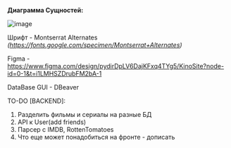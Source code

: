 
**Диаграмма Сущностей:**

![image](https://github.com/user-attachments/assets/31b2a88e-9109-434b-89df-8d9d54fdd6fe)

Шрифт - Montserrat Alternates *(https://fonts.google.com/specimen/Montserrat+Alternates)*

Figma - https://www.figma.com/design/pydirDpLV6DajKFxq4TYg5/KinoSite?node-id=0-1&t=i1LMHSZDrubFM2bA-1

DataBase GUI - DBeaver

TO-DO [BACKEND]:

1. Разделить фильмы и сериалы на разные БД
2. API к User(add friends)
3. Парсер с IMDB, RottenTomatoes
4. Что еще может понадобиться на фронте - дописать
